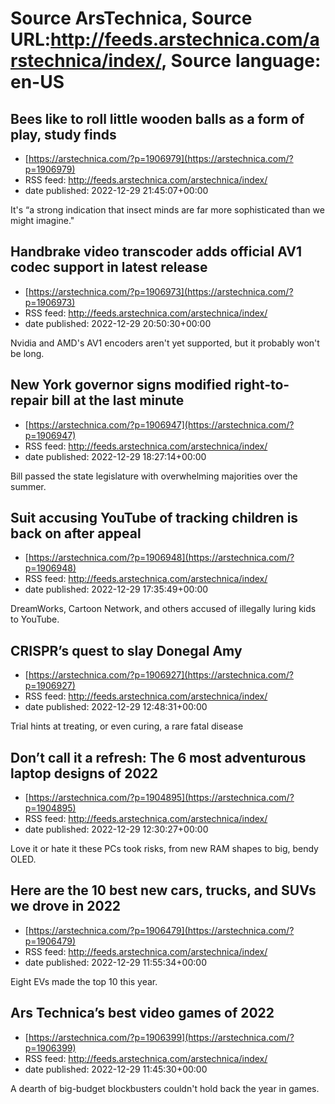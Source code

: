 # Source ArsTechnica, Source URL:http://feeds.arstechnica.com/arstechnica/index/, Source language: en-US

## Bees like to roll little wooden balls as a form of play, study finds
 - [https://arstechnica.com/?p=1906979](https://arstechnica.com/?p=1906979)
 - RSS feed: http://feeds.arstechnica.com/arstechnica/index/
 - date published: 2022-12-29 21:45:07+00:00

It's “a strong indication that insect minds are far more sophisticated than we might imagine."

## Handbrake video transcoder adds official AV1 codec support in latest release
 - [https://arstechnica.com/?p=1906973](https://arstechnica.com/?p=1906973)
 - RSS feed: http://feeds.arstechnica.com/arstechnica/index/
 - date published: 2022-12-29 20:50:30+00:00

Nvidia and AMD's AV1 encoders aren't yet supported, but it probably won't be long.

## New York governor signs modified right-to-repair bill at the last minute
 - [https://arstechnica.com/?p=1906947](https://arstechnica.com/?p=1906947)
 - RSS feed: http://feeds.arstechnica.com/arstechnica/index/
 - date published: 2022-12-29 18:27:14+00:00

Bill passed the state legislature with overwhelming majorities over the summer.

## Suit accusing YouTube of tracking children is back on after appeal
 - [https://arstechnica.com/?p=1906948](https://arstechnica.com/?p=1906948)
 - RSS feed: http://feeds.arstechnica.com/arstechnica/index/
 - date published: 2022-12-29 17:35:49+00:00

DreamWorks, Cartoon Network, and others accused of illegally luring kids to YouTube.

## CRISPR’s quest to slay Donegal Amy
 - [https://arstechnica.com/?p=1906927](https://arstechnica.com/?p=1906927)
 - RSS feed: http://feeds.arstechnica.com/arstechnica/index/
 - date published: 2022-12-29 12:48:31+00:00

Trial hints at treating, or even curing, a rare fatal disease

## Don’t call it a refresh: The 6 most adventurous laptop designs of 2022
 - [https://arstechnica.com/?p=1904895](https://arstechnica.com/?p=1904895)
 - RSS feed: http://feeds.arstechnica.com/arstechnica/index/
 - date published: 2022-12-29 12:30:27+00:00

Love it or hate it these PCs took risks, from new RAM shapes to big, bendy OLED.

## Here are the 10 best new cars, trucks, and SUVs we drove in 2022
 - [https://arstechnica.com/?p=1906479](https://arstechnica.com/?p=1906479)
 - RSS feed: http://feeds.arstechnica.com/arstechnica/index/
 - date published: 2022-12-29 11:55:34+00:00

Eight EVs made the top 10 this year.

## Ars Technica’s best video games of 2022
 - [https://arstechnica.com/?p=1906399](https://arstechnica.com/?p=1906399)
 - RSS feed: http://feeds.arstechnica.com/arstechnica/index/
 - date published: 2022-12-29 11:45:30+00:00

A dearth of big-budget blockbusters couldn't hold back the year in games.
